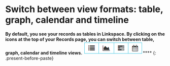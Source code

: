 

# Switch between view formats: table, graph, calendar and timeline

**By default, you see your records as tables in Linkspace. By clicking on the icons at the top of your Records page, you can switch between table, graph, calendar and timeline views.**&nbsp;![](/uploads/versions/view-format-icons---x----187-40x---.png)****
{: .present-before-paste}